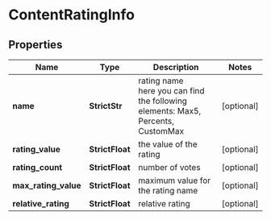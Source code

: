 # ContentRatingInfo


## Properties

| Name | Type | Description | Notes |
|------------ | ------------- | ------------- | -------------|
**name** | **StrictStr** | rating name<br>here you can find the following elements: Max5, Percents, CustomMax |[optional]|
**rating_value** | **StrictFloat** | the value of the rating |[optional]|
**rating_count** | **StrictFloat** | number of votes |[optional]|
**max_rating_value** | **StrictFloat** | maximum value for the rating name |[optional]|
**relative_rating** | **StrictFloat** | relative rating |[optional]|